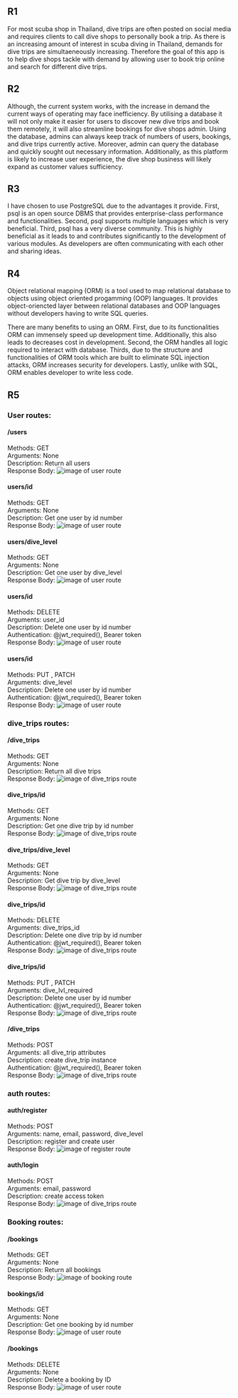 ## R1
For most scuba shop in Thailand, dive trips are often posted on social media and requires clients to call dive shops to personally book a trip. As there is an increasing amount of interest in scuba diving in Thailand, demands for dive trips are simultaeneously increasing. Therefore the goal of this app is to help dive shops tackle with demand by allowing user to book trip online and search for different dive trips.

## R2
Although, the current system works, with the increase in demand the current ways of operating may face inefficiency. By utilising a database it will not only make it easier for users to discover new dive trips and book them remotely, it will also streamline bookings for dive shops admin. Using the database, admins can always keep track of numbers of users, bookings, and dive trips currently active. Moreover, admin can query the database and quickly sought out necessary information. Additionally, as this platform is likely to increase user experience, the dive shop business will likely expand as customer values sufficiency.

## R3
I have chosen to use PostgreSQL due to the advantages it provide. First, psql is an open source DBMS that provides enterprise-class performance and functionalities. Second, psql supports multiple languages which is very beneficial. Third, psql has a very diverse community. This is highly beneficial as it leads to and contributes significantly to the development of various modules. As developers are often communicating with each other and sharing ideas.

## R4
Object relational mapping (ORM) is a tool used to map relational database to objects using object oriented progamming (OOP) languages. It provides object-oriencted layer between relational databases and OOP languages without developers having to write SQL queries.

There are many benefits to using an ORM. First, due to its functionalities ORM can immensely speed up development time. Additionally, this also leads to decreases cost in development. Second, the ORM handles all logic required to interact with database. Thirds, due to the structure and functionalities of ORM tools which are built to eliminate SQL injection attacks, ORM increases security for developers. Lastly, unlike with SQL, ORM enables developer to write less code.

## R5
### User routes:
#### /users
Methods: GET\
Arguments: None\
Description: Return all users\
Response Body:
![image of user route](Resources/:user:.png)

#### users/id
Methods: GET\
Arguments: None\
Description: Get one user by id number\
Response Body:
![image of user route](Resources/user:1.png)

#### users/dive_level
Methods: GET\
Arguments: None\
Description: Get one user by dive_level\
Response Body:
![image of user route](Resources/user:dive_level.png)

#### users/id
Methods: DELETE\
Arguments: user_id\
Description: Delete one user by id number\
Authentication: @jwt_required(), Bearer token\
Response Body:
![image of user route](Resources/user(delete).png)

#### users/id
Methods: PUT , PATCH\
Arguments: dive_level\
Description: Delete one user by id number\
Authentication: @jwt_required(), Bearer token\
Response Body:
![image of user route](Resources/user(patch).png)

### dive_trips routes:
#### /dive_trips
Methods: GET\
Arguments: None\
Description: Return all dive trips\
Response Body:
![image of dive_trips route](Resources/all_dt.png)

#### dive_trips/id
Methods: GET\
Arguments: None\
Description: Get one dive trip by id number\
Response Body:
![image of dive_trips route](Resources/dt_by_id.png)

#### dive_trips/dive_level
Methods: GET\
Arguments: None\
Description: Get dive trip by dive_level\
Response Body:
![image of dive_trips route](Resources/dt_by_dive_lvl.png)

#### dive_trips/id
Methods: DELETE\
Arguments: dive_trips_id\
Description: Delete one dive trip by id number\
Authentication: @jwt_required(), Bearer token\
Response Body:
![image of dive_trips route](Resources/dt_delete.png)

#### dive_trips/id
Methods: PUT , PATCH\
Arguments: dive_lvl_required\
Description: Delete one user by id number\
Authentication: @jwt_required(), Bearer token\
Response Body:
![image of dive_trips route](Resources/dt_patch.png)

#### /dive_trips
Methods: POST\
Arguments: all dive_trip attributes\
Description: create dive_trip instance\
Authentication: @jwt_required(), Bearer token\
Response Body:
![image of dive_trips route](Resources/dt_create.png)

### auth routes:
#### auth/register
Methods: POST\
Arguments: name, email, password, dive_level\
Description: register and create user\
Response Body:
![image of register route](Resources/auth_register.png)

#### auth/login
Methods: POST\
Arguments: email, password\
Description: create access token\
Response Body:
![image of dive_trips route](Resources/auth_login.png)

### Booking routes:
#### /bookings
Methods: GET\
Arguments: None\
Description: Return all bookings\
Response Body:
![image of booking route](Resources/booking_all.png)

#### bookings/id
Methods: GET\
Arguments: None\
Description: Get one booking by id number\
Response Body:
![image of user route](Resources/booking_id.png)

#### /bookings
Methods: DELETE\
Arguments: None\
Description: Delete a booking by ID\
Response Body:
![image of user route](Resources/booking_delete.png)


